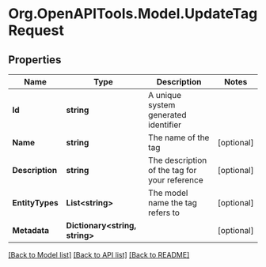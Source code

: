 
# Org.OpenAPITools.Model.UpdateTagRequest

## Properties

Name | Type | Description | Notes
------------ | ------------- | ------------- | -------------
**Id** | **string** | A unique system generated identifier | 
**Name** | **string** | The name of the tag | [optional] 
**Description** | **string** | The description of the tag for your reference | [optional] 
**EntityTypes** | **List&lt;string&gt;** | The model name the tag refers to | [optional] 
**Metadata** | **Dictionary&lt;string, string&gt;** |  | [optional] 

[[Back to Model list]](../README.md#documentation-for-models)
[[Back to API list]](../README.md#documentation-for-api-endpoints)
[[Back to README]](../README.md)

